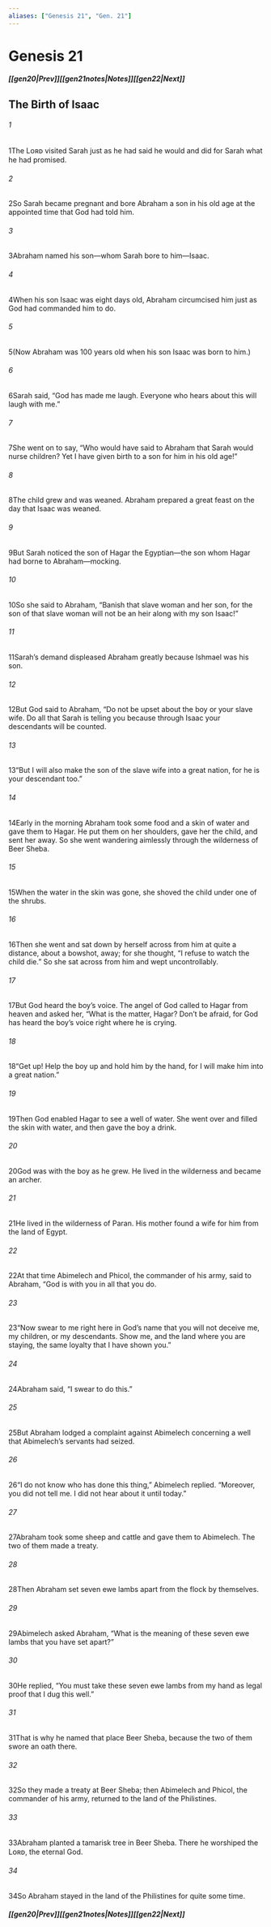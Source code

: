 ```yaml
---
aliases: ["Genesis 21", "Gen. 21"]
---
```

# Genesis 21
##### <span class=arrow-left></span>[[gen20|Prev]]<span class=navigation-separator></span>[[gen21notes|Notes]]<span class=navigation-separator></span>[[gen22|Next]]<span class=arrow-right></span>
## The Birth of Isaac
###### 1
<span class=verse-first>1</span>The Lᴏʀᴅ visited Sarah just as he had said he would and did for Sarah what he had promised.
###### 2
<span class=verse-body>2</span>So Sarah became pregnant and bore Abraham a son in his old age at the appointed time that God had told him.
###### 3
<span class=verse-body>3</span>Abraham named his son—whom Sarah bore to him—Isaac.
###### 4
<span class=verse-body>4</span>When his son Isaac was eight days old, Abraham circumcised him just as God had commanded him to do.
###### 5
<span class=verse-body>5</span>(Now Abraham was 100 years old when his son Isaac was born to him.)
###### 6
<span class=verse-body>6</span>Sarah said, “God has made me laugh. Everyone who hears about this will laugh with me.”
###### 7
<span class=verse-body>7</span>She went on to say, “Who would have said to Abraham that Sarah would nurse children? Yet I have given birth to a son for him in his old age!”
<div class=paragraph-break></div>

###### 8
<span class=verse-first>8</span>The child grew and was weaned. Abraham prepared a great feast on the day that Isaac was weaned.
###### 9
<span class=verse-body>9</span>But Sarah noticed the son of Hagar the Egyptian—the son whom Hagar had borne to Abraham—mocking.
###### 10
<span class=verse-body>10</span>So she said to Abraham, “Banish that slave woman and her son, for the son of that slave woman will not be an heir along with my son Isaac!”
###### 11
<span class=verse-body>11</span>Sarah’s demand displeased Abraham greatly because Ishmael was his son.
###### 12
<span class=verse-body>12</span>But God said to Abraham, “Do not be upset about the boy or your slave wife. Do all that Sarah is telling you because through Isaac your descendants will be counted.
###### 13
<span class=verse-body>13</span>“But I will also make the son of the slave wife into a great nation, for he is your descendant too.”
###### 14
<span class=verse-body>14</span>Early in the morning Abraham took some food and a skin of water and gave them to Hagar. He put them on her shoulders, gave her the child, and sent her away. So she went wandering aimlessly through the wilderness of Beer Sheba.
<div class=paragraph-break></div>

###### 15
<span class=verse-first>15</span>When the water in the skin was gone, she shoved the child under one of the shrubs.
###### 16
<span class=verse-body>16</span>Then she went and sat down by herself across from him at quite a distance, about a bowshot, away; for she thought, “I refuse to watch the child die.” So she sat across from him and wept uncontrollably.
###### 17
<span class=verse-body>17</span>But God heard the boy’s voice. The angel of God called to Hagar from heaven and asked her, “What is the matter, Hagar? Don’t be afraid, for God has heard the boy’s voice right where he is crying.
###### 18
<span class=verse-body>18</span>“Get up! Help the boy up and hold him by the hand, for I will make him into a great nation.”
###### 19
<span class=verse-body>19</span>Then God enabled Hagar to see a well of water. She went over and filled the skin with water, and then gave the boy a drink.
<div class=paragraph-break></div>

###### 20
<span class=verse-first>20</span>God was with the boy as he grew. He lived in the wilderness and became an archer.
###### 21
<span class=verse-body>21</span>He lived in the wilderness of Paran. His mother found a wife for him from the land of Egypt.
<div class=paragraph-break></div>

###### 22
<span class=verse-first>22</span>At that time Abimelech and Phicol, the commander of his army, said to Abraham, “God is with you in all that you do.
###### 23
<span class=verse-body>23</span>“Now swear to me right here in God’s name that you will not deceive me, my children, or my descendants. Show me, and the land where you are staying, the same loyalty that I have shown you.”
###### 24
<span class=verse-body>24</span>Abraham said, “I swear to do this.”
###### 25
<span class=verse-body>25</span>But Abraham lodged a complaint against Abimelech concerning a well that Abimelech’s servants had seized.
###### 26
<span class=verse-body>26</span>“I do not know who has done this thing,” Abimelech replied. “Moreover, you did not tell me. I did not hear about it until today.”
<div class=paragraph-break></div>

###### 27
<span class=verse-first>27</span>Abraham took some sheep and cattle and gave them to Abimelech. The two of them made a treaty.
###### 28
<span class=verse-body>28</span>Then Abraham set seven ewe lambs apart from the flock by themselves.
###### 29
<span class=verse-body>29</span>Abimelech asked Abraham, “What is the meaning of these seven ewe lambs that you have set apart?”
###### 30
<span class=verse-body>30</span>He replied, “You must take these seven ewe lambs from my hand as legal proof that I dug this well.”
###### 31
<span class=verse-body>31</span>That is why he named that place Beer Sheba, because the two of them swore an oath there.
###### 32
<span class=verse-body>32</span>So they made a treaty at Beer Sheba; then Abimelech and Phicol, the commander of his army, returned to the land of the Philistines.
###### 33
<span class=verse-body>33</span>Abraham planted a tamarisk tree in Beer Sheba. There he worshiped the Lᴏʀᴅ, the eternal God.
###### 34
<span class=verse-body>34</span>So Abraham stayed in the land of the Philistines for quite some time.
##### <span class=arrow-left></span>[[gen20|Prev]]<span class=navigation-separator></span>[[gen21notes|Notes]]<span class=navigation-separator></span>[[gen22|Next]]<span class=arrow-right></span>